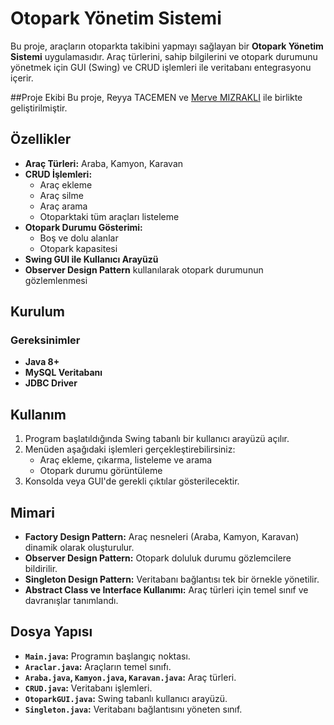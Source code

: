
# Otopark Yönetim Sistemi

Bu proje, araçların otoparkta takibini yapmayı sağlayan bir **Otopark Yönetim Sistemi** uygulamasıdır. Araç türlerini, sahip bilgilerini ve otopark durumunu yönetmek için GUI (Swing) ve CRUD işlemleri ile veritabanı entegrasyonu içerir.

##Proje Ekibi
Bu proje, Reyya TACEMEN ve [Merve MIZRAKLI](https://github.com/MerveMizrakli) ile birlikte geliştirilmiştir.

## Özellikler

- **Araç Türleri:** Araba, Kamyon, Karavan
- **CRUD İşlemleri:**
  - Araç ekleme
  - Araç silme
  - Araç arama
  - Otoparktaki tüm araçları listeleme
- **Otopark Durumu Gösterimi:**
  - Boş ve dolu alanlar
  - Otopark kapasitesi
- **Swing GUI ile Kullanıcı Arayüzü**
- **Observer Design Pattern** kullanılarak otopark durumunun gözlemlenmesi

## Kurulum

### Gereksinimler
- **Java 8+**
- **MySQL Veritabanı**
- **JDBC Driver**



## Kullanım

1. Program başlatıldığında Swing tabanlı bir kullanıcı arayüzü açılır.
2. Menüden aşağıdaki işlemleri gerçekleştirebilirsiniz:
   - Araç ekleme, çıkarma, listeleme ve arama
   - Otopark durumu görüntüleme
3. Konsolda veya GUI'de gerekli çıktılar gösterilecektir.

## Mimari

- **Factory Design Pattern:** Araç nesneleri (Araba, Kamyon, Karavan) dinamik olarak oluşturulur.
- **Observer Design Pattern:** Otopark doluluk durumu gözlemcilere bildirilir.
- **Singleton Design Pattern:** Veritabanı bağlantısı tek bir örnekle yönetilir.
- **Abstract Class ve Interface Kullanımı:** Araç türleri için temel sınıf ve davranışlar tanımlandı.

## Dosya Yapısı

- **`Main.java`:** Programın başlangıç noktası.
- **`Araclar.java`:** Araçların temel sınıfı.
- **`Araba.java`, `Kamyon.java`, `Karavan.java`:** Araç türleri.
- **`CRUD.java`:** Veritabanı işlemleri.
- **`OtoparkGUI.java`:** Swing tabanlı kullanıcı arayüzü.
- **`Singleton.java`:** Veritabanı bağlantısını yöneten sınıf.


